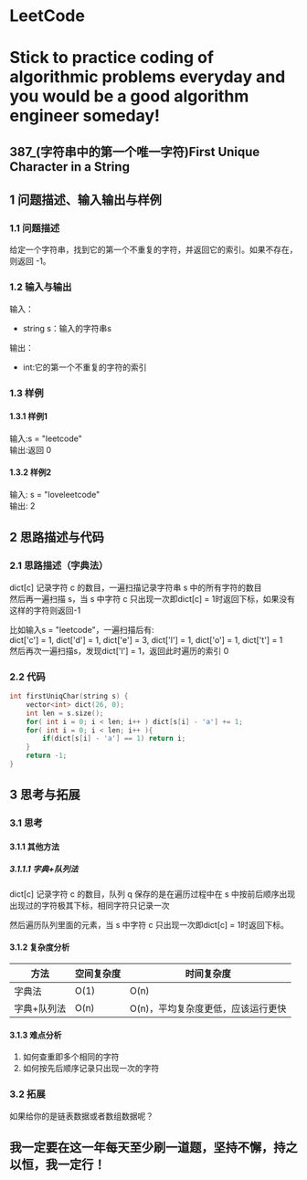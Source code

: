 # LeetCode
# Stick to practice coding of algorithmic problems everyday and you would be a good algorithm engineer someday!
## 387_(字符串中的第一个唯一字符)First Unique Character in a String
## 1 问题描述、输入输出与样例
### 1.1 问题描述
给定一个字符串，找到它的第一个不重复的字符，并返回它的索引。如果不存在，则返回 -1。
### 1.2 输入与输出
输入：
* string s：输入的字符串s

输出：
* int:它的第一个不重复的字符的索引
### 1.3 样例
#### 1.3.1 样例1
输入:s = "leetcode"<br>
输出:返回 0<br>
 
#### 1.3.2 样例2
输入: s = "loveleetcode"<br>
输出: 2<br>
## 2 思路描述与代码	
### 2.1 思路描述（字典法）
dict[c] 记录字符 c 的数目，一遍扫描记录字符串 s 中的所有字符的数目<br>
然后再一遍扫描 s，当 s 中字符 c 只出现一次即dict[c] = 1时返回下标，如果没有这样的字符则返回-1<br>

比如输入s = "leetcode"，一遍扫描后有:<br>
dict['c'] = 1, dict['d'] = 1, dict['e'] = 3, dict['l'] = 1, dict['o'] = 1, dict['t'] = 1<br>
然后再次一遍扫描s，发现dict['l'] = 1，返回此时遍历的索引 0<br>

### 2.2 代码
```cpp
int firstUniqChar(string s) {
    vector<int> dict(26, 0);
    int len = s.size();
    for( int i = 0; i < len; i++ ) dict[s[i] - 'a'] += 1;
    for( int i = 0; i < len; i++ ){
        if(dict[s[i] - 'a'] == 1) return i;
    }
    return -1;
}
```
## 3 思考与拓展
### 3.1 思考
#### 3.1.1 其他方法
##### 3.1.1.1 字典+队列法
dict[c] 记录字符 c 的数目，队列 q 保存的是在遍历过程中在 s 中按前后顺序出现出现过的字符极其下标，相同字符只记录一次<br>

然后遍历队列里面的元素，当 s 中字符 c 只出现一次即dict[c] = 1时返回下标。

#### 3.1.2 复杂度分析
方法|空间复杂度|时间复杂度
--- | --- | ---
字典法|O(1)|O(n)
字典+队列法|O(n)|O(n)，平均复杂度更低，应该运行更快
#### 3.1.3 难点分析
1. 如何查重即多个相同的字符
2. 如何按先后顺序记录只出现一次的字符
### 3.2 拓展
如果给你的是链表数据或者数组数据呢？
	  
## 我一定要在这一年每天至少刷一道题，坚持不懈，持之以恒，我一定行！
